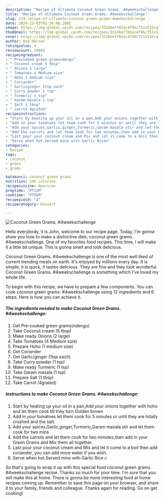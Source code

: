 ```yaml
---
description: "Recipe of Ultimate Coconut Green Grams. #4weekschallenge"
title: "Recipe of Ultimate Coconut Green Grams. #4weekschallenge"
slug: 319-recipe-of-ultimate-coconut-green-grams-4weekschallenge
date: 2020-12-03T02:30:00.290Z
image: https://img-global.cpcdn.com/recipes/331bbef701ac4f9b/751x532cq70/coconut-green-grams-4weekschallenge-recipe-main-photo.jpg
thumbnail: https://img-global.cpcdn.com/recipes/331bbef701ac4f9b/751x532cq70/coconut-green-grams-4weekschallenge-recipe-main-photo.jpg
cover: https://img-global.cpcdn.com/recipes/331bbef701ac4f9b/751x532cq70/coconut-green-grams-4weekschallenge-recipe-main-photo.jpg
author: Roy Obrien
ratingvalue: 4
reviewcount: 24860
recipeingredient:
- " Precooked green gramsndengu"
- " Coconut cream 5 tbsp"
- " Onions 2 large"
- " Tomatoes 4 Medium size"
- " Hoho 1 medium size"
- " Coriander"
- " Garlicginger 1tsp each"
- " Curry powder 1 tsp"
- " Turmeric 1 tsp"
- " Garam masala 1 tsp"
- " Salt 1 tbsp"
- " Carrot 4grated"
recipeinstructions:
- "Start by heating up your oil in a pan,Add your onions together with hoho and let them cook till they turn Golden brown"
- "Add in your tomatoes let them cook for 5 minutes or until they are totally crushed and the salt."
- "Add your spices,Garlic,ginger,Turmeric,Garam masala stir and let them cook for two mins"
- "Add the carrots and let them cook for two minutes,then add in your Green Grams and Mix them all together."
- "Last pour your coconut cream and Mix and let it come to a boil then add coriander, you can add more water if you wish."
- "Serve when hot.Served mine with Garlic Rice☺"
categories:
- Recipe
tags:
- coconut
- green
- grams

katakunci: coconut green grams 
nutrition: 196 calories
recipecuisine: American
preptime: "PT12M"
cooktime: "PT56M"
recipeyield: "3"
recipecategory: Dessert

---
```



![Coconut Green Grams. #4weekschallenge](https://img-global.cpcdn.com/recipes/331bbef701ac4f9b/751x532cq70/coconut-green-grams-4weekschallenge-recipe-main-photo.jpg)

Hello everybody, it is John, welcome to our recipe page. Today, I'm gonna show you how to make a distinctive dish, coconut green grams. #4weekschallenge. One of my favorites food recipes. This time, I will make it a little bit unique. This is gonna smell and look delicious.



Coconut Green Grams. #4weekschallenge is one of the most well liked of current trending meals on earth. It's enjoyed by millions every day. It is simple, it is quick, it tastes delicious. They are fine and they look wonderful. Coconut Green Grams. #4weekschallenge is something which I've loved my whole life.


To begin with this recipe, we have to prepare a few components. You can cook coconut green grams. #4weekschallenge using 12 ingredients and 6 steps. Here is how you can achieve it.

<!--inarticleads1-->

##### The ingredients needed to make Coconut Green Grams. #4weekschallenge:

1. Get  Pre-cooked green grams(ndengu)
1. Take  Coconut cream (5 tbsp)
1. Make ready  Onions (2 large)
1. Take  Tomatoes (4 Medium size)
1. Prepare  Hoho (1 medium size)
1. Get  Coriander
1. Get  Garlic/ginger (1tsp each)
1. Take  Curry powder (1 tsp)
1. Make ready  Turmeric (1 tsp)
1. Take  Garam masala (1 tsp)
1. Prepare  Salt (1 tbsp)
1. Take  Carrot (4grated)




<!--inarticleads2-->

##### Instructions to make Coconut Green Grams. #4weekschallenge:

1. Start by heating up your oil in a pan,Add your onions together with hoho and let them cook till they turn Golden brown
1. Add in your tomatoes let them cook for 5 minutes or until they are totally crushed and the salt.
1. Add your spices,Garlic,ginger,Turmeric,Garam masala stir and let them cook for two mins
1. Add the carrots and let them cook for two minutes,then add in your Green Grams and Mix them all together.
1. Last pour your coconut cream and Mix and let it come to a boil then add coriander, you can add more water if you wish.
1. Serve when hot.Served mine with Garlic Rice☺




So that's going to wrap it up with this special food coconut green grams. #4weekschallenge recipe. Thanks so much for your time. I'm sure that you will make this at home. There is gonna be more interesting food at home recipes coming up. Remember to save this page on your browser, and share it to your family, friends and colleague. Thanks again for reading. Go on get cooking!
